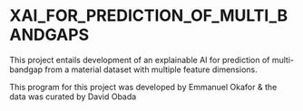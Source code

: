 # XAI_FOR_PREDICTION_OF_MULTI_BANDGAPS
This  project  entails  development  of  an explainable AI for  prediction of  multi-bandgap from a  material dataset with multiple feature dimensions. 

This  program for  this  project  was  developed by Emmanuel Okafor  & the  data  was curated  by David  Obada
